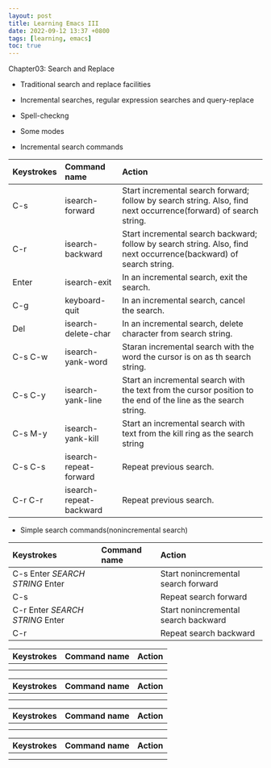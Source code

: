 ```yaml
---
layout: post
title: Learning Emacs III
date: 2022-09-12 13:37 +0800
tags: [learning, emacs]
toc: true
---
```

Chapter03: Search and Replace

- Traditional search and replace facilities
- Incremental searches, regular expression searches and query-replace
- Spell-checkng
- Some modes

- Incremental search commands

|Keystrokes|Command name|Action|
|:---|:---|:---|
|C-s|isearch-forward|Start incremental search forward; follow by search string. Also, find next occurrence(forward) of search string.|
|C-r|isearch-backward|Start incremental search backward; follow by search string. Also, find next occurrence(backward) of search string.|
|Enter|isearch-exit|In an incremental search, exit the search.|
|C-g|keyboard-quit|In an incremental search, cancel the search.|
|Del|isearch-delete-char|In an incremental search, delete character from search string.|
|C-s C-w|isearch-yank-word|Staran incremental search with the word the cursor is on as th search string.|
|C-s C-y|isearch-yank-line|Start an incremental search with the text from the cursor position to the end of the line as the search string.|
|C-s M-y|isearch-yank-kill|Start an incremental search with text from the kill ring as the search string|
|C-s C-s|isearch-repeat-forward|Repeat previous search.|
|C-r C-r|isearch-repeat-backward|Repeat previous search.| 

- Simple search commands(nonincremental search)

|Keystrokes|Command name|Action|
|:---|:---|:---|
|C-s Enter *SEARCH STRING* Enter||Start nonincremental search forward|
|C-s||Repeat search forward|
|C-r Enter *SEARCH STRING* Enter||Start nonincremental search backward|
|C-r||Repeat search backward|



|Keystrokes|Command name|Action|
|:---|:---|:---|
||||
||||


|Keystrokes|Command name|Action|
|:---|:---|:---|
||||
||||

|Keystrokes|Command name|Action|
|:---|:---|:---|
||||
||||

|Keystrokes|Command name|Action|
|:---|:---|:---|
||||
||||
